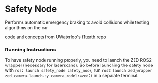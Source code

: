 # Safety Node
Performs automatic emergency braking to avoid collisions while testing algorithms on the car

code and concepts from UWaterloo's [f1tenth repo](https://github.com/CL2-UWaterloo/f1tenth_ws/tree/main/src/safety_node)

### Running Instructions
To have safety node running properly, you need to launch the ZED ROS2 wrapper (necessary for laserscans). So before launching the safety node with `ros2 launch safety_node safety_node`, run `ros2 launch zed_wrapper zed_camera.launch.py camera_model:=zed2i` in a separate terminal.
